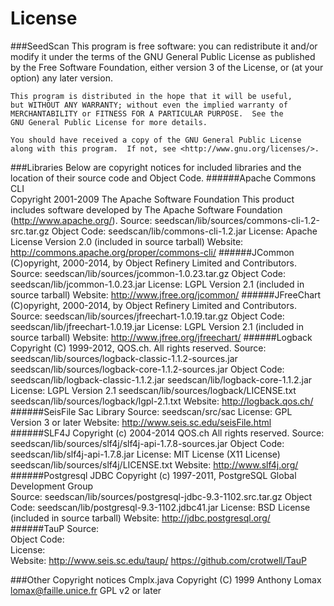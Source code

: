 License
========

###SeedScan
    This program is free software: you can redistribute it and/or modify
    it under the terms of the GNU General Public License as published by
    the Free Software Foundation, either version 3 of the License, or
    (at your option) any later version.

    This program is distributed in the hope that it will be useful,
    but WITHOUT ANY WARRANTY; without even the implied warranty of
    MERCHANTABILITY or FITNESS FOR A PARTICULAR PURPOSE.  See the
    GNU General Public License for more details.

    You should have received a copy of the GNU General Public License
    along with this program.  If not, see <http://www.gnu.org/licenses/>.

###Libraries
    Below are copyright notices for included libraries and the location of
    their source code and Object Code.
######Apache Commons CLI                                                                                                                              
    Copyright 2001-2009 The Apache Software Foundation
    This product includes software developed by
    The Apache Software Foundation (http://www.apache.org/).
    Source:         seedscan/lib/sources/commons-cli-1.2-src.tar.gz
    Object Code:    seedscan/lib/commons-cli-1.2.jar
    License:        Apache License Version 2.0 (included in source tarball)
    Website:        http://commons.apache.org/proper/commons-cli/
######JCommon
    (C)opyright, 2000-2014, by Object Refinery Limited and Contributors.
    Source:         seedscan/lib/sources/jcommon-1.0.23.tar.gz
    Object Code:    seedscan/lib/jcommon-1.0.23.jar
    License:        LGPL Version 2.1 (included in source tarball)
    Website:        http://www.jfree.org/jcommon/
######JFreeChart
    (C)opyright, 2000-2014, by Object Refinery Limited and Contributors.
    Source:         seedscan/lib/sources/jfreechart-1.0.19.tar.gz
    Object Code:    seedscan/lib/jfreechart-1.0.19.jar
    License:        LGPL Version 2.1 (included in source tarball)
    Website:        http://www.jfree.org/jfreechart/
######Logback
    Copyright (C) 1999-2012, QOS.ch. All rights reserved.
    Source:         seedscan/lib/sources/logback-classic-1.1.2-sources.jar
                    seedscan/lib/sources/logback-core-1.1.2-sources.jar
    Object Code:    seedscan/lib/logback-classic-1.1.2.jar
                    seedscan/lib/logback-core-1.1.2.jar
    License:        LGPL Version 2.1
                    seedscan/lib/sources/logback/LICENSE.txt
                    seedscan/lib/sources/logback/lgpl-2.1.txt
    Website:        http://logback.qos.ch/
######SeisFile Sac Library
    Source:         seedscan/src/sac
    License:        GPL Version 3 or later
    Website:        http://www.seis.sc.edu/seisFile.html
######SLF4J
    Copyright (c) 2004-2014 QOS.ch All rights reserved.
    Source:         seedscan/lib/sources/slf4j/slf4j-api-1.7.8-sources.jar
    Object Code:    seedscan/lib/slf4j-api-1.7.8.jar
    License:        MIT License (X11 License)
                    seedscan/lib/sources/slf4j/LICENSE.txt
    Website:        http://www.slf4j.org/
######Postgresql JDBC
    Copyright (c) 1997-2011, PostgreSQL Global Development Group   
    Source:         seedscan/lib/sources/postgresql-jdbc-9.3-1102.src.tar.gz
    Object Code:    seedscan/lib/postgresql-9.3-1102.jdbc41.jar
    License:        BSD License (included in source tarball)
    Website:        http://jdbc.postgresql.org/
######TauP
    Source:         
    Object Code:    
    License:        
    Website:        http://www.seis.sc.edu/taup/
                    https://github.com/crotwell/TauP
                    
###Other Copyright notices
Cmplx.java Copyright (C) 1999 Anthony Lomax <lomax@faille.unice.fr>  GPL v2 or later

